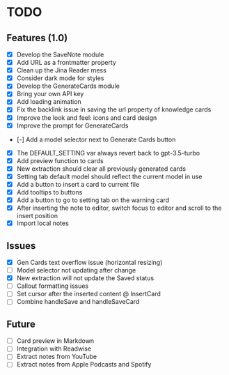 # TODO

## Features (1.0)

-   [x] Develop the SaveNote module
-   [x] Add URL as a frontmatter property
-   [x] Clean up the Jina Reader mess
-   [x] Consider dark mode for styles
-   [x] Develop the GenerateCards module
-   [x] Bring your own API key
-   [x] Add loading animation
-   [x] Fix the backlink issue in saving the url property of knowledge cards
-   [x] Improve the look and feel: icons and card design
-   [x] Improve the prompt for GenerateCards
-   [-] Add a model selector next to Generate Cards button
-   [x] The DEFAULT_SETTING var always revert back to gpt-3.5-turbo
-   [x] Add preview function to cards
-   [x] New extraction should clear all previously generated cards
-   [x] Setting tab default model should reflect the current model in use
-   [x] Add a button to insert a card to current file
-   [x] Add tooltips to buttons
-   [x] Add a button to go to setting tab on the warning card
-   [x] After inserting the note to editor, switch focus to editor and scroll to the insert position
-   [x] Import local notes

## Issues

-   [x] Gen Cards text overflow issue (horizontal resizing)
-   [ ] Model selector not updating after change
-   [x] New extraction will not update the Saved status
-   [ ] Callout formatting issues
-   [ ] Set cursor after the inserted content @ InsertCard
-   [ ] Combine handleSave and handleSaveCard

## Future

-   [ ] Card preview in Markdown
-   [ ] Integration with Readwise
-   [ ] Extract notes from YouTube
-   [ ] Extract notes from Apple Podcasts and Spotify
